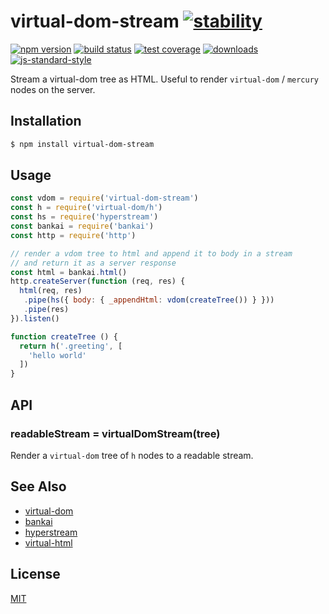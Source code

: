 # virtual-dom-stream [![stability][0]][1]
[![npm version][2]][3] [![build status][4]][5] [![test coverage][6]][7]
[![downloads][8]][9] [![js-standard-style][10]][11]

Stream a virtual-dom tree as HTML. Useful to render `virtual-dom` / `mercury`
nodes on the server.

## Installation
```sh
$ npm install virtual-dom-stream
```

## Usage
```js
const vdom = require('virtual-dom-stream')
const h = require('virtual-dom/h')
const hs = require('hyperstream')
const bankai = require('bankai')
const http = require('http')

// render a vdom tree to html and append it to body in a stream
// and return it as a server response
const html = bankai.html()
http.createServer(function (req, res) {
  html(req, res)
   .pipe(hs({ body: { _appendHtml: vdom(createTree()) } }))
   .pipe(res)
}).listen()

function createTree () {
  return h('.greeting', [
    'hello world'
  ])
}
```

## API
### readableStream = virtualDomStream(tree)
Render a `virtual-dom` tree of `h` nodes to a readable stream.

## See Also
- [virtual-dom][12]
- [bankai][13]
- [hyperstream][14]
- [virtual-html][15]

## License
[MIT](https://tldrlegal.com/license/mit-license)

[0]: https://img.shields.io/badge/stability-experimental-orange.svg?style=flat-square
[1]: https://nodejs.org/api/documentation.html#documentation_stability_index
[2]: https://img.shields.io/npm/v/virtual-dom-stream.svg?style=flat-square
[3]: https://npmjs.org/package/virtual-dom-stream
[4]: https://img.shields.io/travis/yoshuawuyts/virtual-dom-stream/master.svg?style=flat-square
[5]: https://travis-ci.org/yoshuawuyts/virtual-dom-stream
[6]: https://img.shields.io/codecov/c/github/yoshuawuyts/virtual-dom-stream/master.svg?style=flat-square
[7]: https://codecov.io/github/yoshuawuyts/virtual-dom-stream
[8]: http://img.shields.io/npm/dm/virtual-dom-stream.svg?style=flat-square
[9]: https://npmjs.org/package/virtual-dom-stream
[10]: https://img.shields.io/badge/code%20style-standard-brightgreen.svg?style=flat-square
[11]: https://github.com/feross/standard
[12]: https://github.com/Matt-Esch/virtual-dom
[13]: https://github.com/yoshuawuyts/bankai
[14]: https://github.com/substack/hyperstream
[15]: https://github.com/yoshuawuyts/virtual-html
